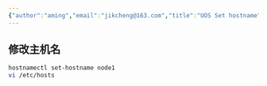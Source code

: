 ```yaml
---
{"author":"aming","email":"jikcheng@163.com","title":"UOS Set hostname","creation_date":"2022-06-27 15:57","Last modified date":"2022-11-25 16:11","tags":"UOS Set hostname","File Folder with relative path":"system/Doc/UOS","remark":null,"other":null,"dg-publish":true,"permalink":"/system/doc/uos/uos-set-hostname/","dgPassFrontmatter":true}
---
```



## 修改主机名

```bash
hostnamectl set-hostname node1
vi /etc/hosts 
```

